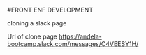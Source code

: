 #FRONT ENF DEVELOPMENT 


cloning a slack page 

Url of clone page https://andela-bootcamp.slack.com/messages/C4VEESY1H/